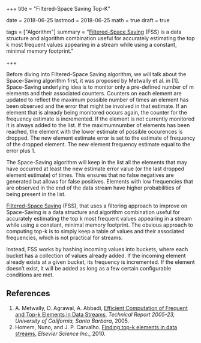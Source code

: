 +++
title = "Filtered-Space Saving Top-K"

date = 2018-06-25
lastmod = 2018-06-25
math = true
draft = true

tags = ["Algorithm"]
summary = "[Filtered-Space Saving](http://www.l2f.inesc-id.pt/~fmmb/wiki/uploads/Work/dict.refd.pdf) (FSS) is a data structure and algorithm combination useful for accurately estimating the top k most frequent values appearing in a stream while using a constant, minimal memory footprint."

+++

Before diving into Filtered-Space Saving algorithm, we will talk about the Space-Saving algorithm first, it was proposed by Metwally et al. in [1]. Space-Saving underlying idea is to monitor only a pre-defined number of m elements and their associated counters. Counters on each element are updated to reflect the maximum possible number of times an element has been observed and the error that might be involved in that estimate. If an element that is already being monitored occurs again, the counter for the frequency estimate is incremented. If the element is not currently monitored it is always added to the list. If the maximumnumber of elements has been reached, the element with the lower estimate of possible occurences is dropped. The new element estimate error is set to the estimate of frequency of the dropped element. The new element frequency estimate equal to the error plus 1.

The Space-Saving algorithm will keep in the list all the elements that may have occurred at least the new estimate error value (or the last dropped element estimate) of times. This ensures that no false negatives are generated but allows for false positives. Elements with low frequencies that are observed in the end of the data stream have higher probabilities of being present in the list.

[Filtered-Space Saving](http://www.l2f.inesc-id.pt/~fmmb/wiki/uploads/Work/dict.refd.pdf) (FSS), that uses a filtering approach to improve on Space-Saving is a data structure and algorithm combination useful for accurately estimating the top k most frequent values appearing in a stream while using a constant, minimal memory footprint. The obvious approach to computing top-k is to simply keep a table of values and their associated frequencies, which is not practical for streams.

Instead, FSS works by hashing incoming values into buckets, where each bucket has a collection of values already added. If the incoming element already exists at a given bucket, its frequency is incremented. If the element doesn’t exist, it will be added as long as a few certain configurable conditions are met.

## References

1. A. Metwally, D. Agrawal, A. Abbadi, [Efficient Computation of Frequent and Top-k Elements in Data Streams](http://www.cse.ust.hk/~raywong/comp5331/References/EfficientComputationOfFrequentAndTop-kElementsInDataStreams.pdf), *Technical Report 2005-23, University of
California, Santa Barbara*, 2005.
2. Homem, Nuno, and J. P. Carvalho. [Finding top-k elements in data streams](http://www.l2f.inesc-id.pt/~fmmb/wiki/uploads/Work/dict.refd.pdf), *Elsevier Science Inc.*, 2010.
